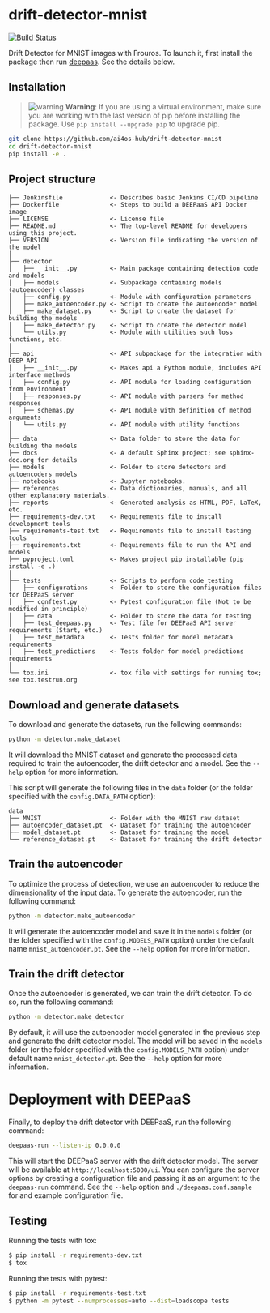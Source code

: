 # drift-detector-mnist

[![Build Status](https://jenkins.services.ai4os.eu/buildStatus/icon?job=AI4OS-hub/drift-detector-mnist/main)](https://jenkins.services.ai4os.eu/job/AI4OS-hub/job/drift-detector-mnist/job/main/)

Drift Detector for MNIST images with Frouros. To launch it, first install the
package then run [deepaas](https://github.com/ai4os/DEEPaaS). See the details
below.

## Installation

> ![warning](https://img.shields.io/badge/Warning-red.svg) **Warning**: If
> you are using a virtual environment, make sure you are working with the last
> version of pip before installing the package.
> Use `pip install --upgrade pip` to upgrade pip.

```bash
git clone https://github.com/ai4os-hub/drift-detector-mnist
cd drift-detector-mnist
pip install -e .
```

## Project structure

```
├── Jenkinsfile             <- Describes basic Jenkins CI/CD pipeline
├── Dockerfile              <- Steps to build a DEEPaaS API Docker image
├── LICENSE                 <- License file
├── README.md               <- The top-level README for developers using this project.
├── VERSION                 <- Version file indicating the version of the model
│
├── detector
│   ├── __init__.py         <- Main package containing detection code and models
│   ├── models              <- Subpackage containing models (autoencoder) classes
│   ├── config.py           <- Module with configuration parameters
│   ├── make_autoencoder.py <- Script to create the autoencoder model
│   ├── make_dataset.py     <- Script to create the dataset for building the models
│   ├── make_detector.py    <- Script to create the detector model
│   └── utils.py            <- Module with utilities such loss functions, etc.
│
├── api                     <- API subpackage for the integration with DEEP API
│   ├── __init__.py         <- Makes api a Python module, includes API interface methods
│   ├── config.py           <- API module for loading configuration from environment
│   ├── responses.py        <- API module with parsers for method responses
│   ├── schemas.py          <- API module with definition of method arguments
│   └── utils.py            <- API module with utility functions
│
├── data                    <- Data folder to store the data for building the models
├── docs                    <- A default Sphinx project; see sphinx-doc.org for details
├── models                  <- Folder to store detectors and autoencoders models
├── notebooks               <- Jupyter notebooks.
├── references              <- Data dictionaries, manuals, and all other explanatory materials.
├── reports                 <- Generated analysis as HTML, PDF, LaTeX, etc.
├── requirements-dev.txt    <- Requirements file to install development tools
├── requirements-test.txt   <- Requirements file to install testing tools
├── requirements.txt        <- Requirements file to run the API and models
├── pyproject.toml          <- Makes project pip installable (pip install -e .)
│
├── tests                   <- Scripts to perform code testing
│   ├── configurations      <- Folder to store the configuration files for DEEPaaS server
│   ├── conftest.py         <- Pytest configuration file (Not to be modified in principle)
│   ├── data                <- Folder to store the data for testing
│   ├── test_deepaas.py     <- Test file for DEEPaaS API server requirements (Start, etc.)
│   ├── test_metadata       <- Tests folder for model metadata requirements
│   ├── test_predictions    <- Tests folder for model predictions requirements
│
└── tox.ini                 <- tox file with settings for running tox; see tox.testrun.org
```

## Download and generate datasets

To download and generate the datasets, run the following commands:

```bash
python -m detector.make_dataset
```

It will download the MNIST dataset and generate the processed data required
to train the autoencoder, the drift detector and a model. See the `--help`
option for more information.

This script will generate the following files in the `data` folder
(or the folder specified with the `config.DATA_PATH` option):

```
data
├── MNIST                   <- Folder with the MNIST raw dataset
├── autoencoder_dataset.pt  <- Dataset for training the autoencoder
├── model_dataset.pt        <- Dataset for training the model
└── reference_dataset.pt    <- Dataset for training the drift detector
```

## Train the autoencoder

To optimize the process of detection, we use an autoencoder to reduce the
dimensionality of the input data. To generate the autoencoder, run the following
command:

```bash
python -m detector.make_autoencoder
```

It will generate the autoencoder model and save it in the `models` folder
(or the folder specified with the `config.MODELS_PATH` option) under the
default name `mnist_autoencoder.pt`. See the `--help` option for more
information.

## Train the drift detector

Once the autoencoder is generated, we can train the drift detector. To do so,
run the following command:

```bash
python -m detector.make_detector
```

By default, it will use the autoencoder model generated in the previous step
and generate the drift detector model. The model will be saved in the `models`
folder (or the folder specified with the `config.MODELS_PATH` option) under
default name `mnist_detector.pt`. See the `--help` option for more information.

# Deployment with DEEPaaS

Finally, to deploy the drift detector with DEEPaaS, run the following command:

```bash
deepaas-run --listen-ip 0.0.0.0
```

This will start the DEEPaaS server with the drift detector model. The server
will be available at `http://localhost:5000/ui`. You can configure the server
options by creating a configuration file and passing it as an argument to the
`deepaas-run` command. See the `--help` option and `./deepaas.conf.sample` for
and example configuration file.

## Testing

Running the tests with tox:

```bash
$ pip install -r requirements-dev.txt
$ tox
```

Running the tests with pytest:

```bash
$ pip install -r requirements-test.txt
$ python -m pytest --numprocesses=auto --dist=loadscope tests
```
